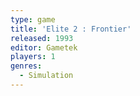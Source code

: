 ```yaml
---
type: game
title: 'Elite 2 : Frontier'
released: 1993
editor: Gametek
players: 1
genres:
  - Simulation
---
```

